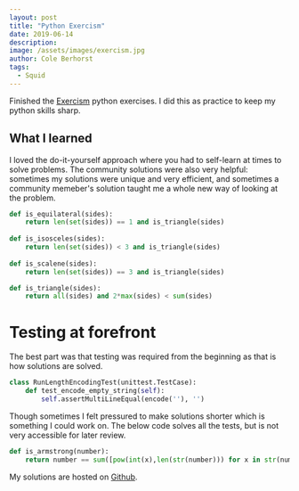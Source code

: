 ```yaml
---
layout: post
title: "Python Exercism"
date: 2019-06-14
description: 
image: /assets/images/exercism.jpg
author: Cole Berhorst
tags:
  - Squid
---
```

Finished the [Exercism](https://exercism.io/tracks/python) python exercises. I did this as practice to keep my python skills sharp.

## What I learned
I loved the do-it-yourself approach where you had to self-learn at times to solve problems. The community solutions were also very helpful: sometimes my solutions were unique and very efficient, and sometimes a community memeber's solution taught me a whole new way of looking at the problem.

```python
def is_equilateral(sides):
    return len(set(sides)) == 1 and is_triangle(sides)
    
def is_isosceles(sides):
    return len(set(sides)) < 3 and is_triangle(sides)
    
def is_scalene(sides):
    return len(set(sides)) == 3 and is_triangle(sides)

def is_triangle(sides):
    return all(sides) and 2*max(sides) < sum(sides)
```

# Testing at forefront
The best part was that testing was required from the beginning as that is how solutions are solved.

```python
class RunLengthEncodingTest(unittest.TestCase):
    def test_encode_empty_string(self):
        self.assertMultiLineEqual(encode(''), '')
```

Though sometimes I felt pressured to make solutions shorter which is something I could work on. The below code solves all the tests, but is not very accessible for later review.

```python
def is_armstrong(number):
    return number == sum([pow(int(x),len(str(number))) for x in str(number)])
```

My solutions are hosted on [Github](https://github.com/coleberhorst/python-exercism).


